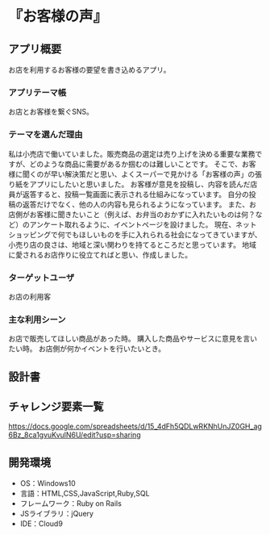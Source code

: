 # 『お客様の声』

## アプリ概要
お店を利用するお客様の要望を書き込めるアプリ。

### アプリテーマ帳
お店とお客様を繋ぐSNS。

### テーマを選んだ理由
私は小売店で働いていました。販売商品の選定は売り上げを決める重要な業務ですが、どのような商品に需要があるか掴むのは難しいことです。
そこで、お客様に聞くのが早い解決策だと思い、よくスーパーで見かける「お客様の声」の張り紙をアプリにしたいと思いました。
お客様が意見を投稿し、内容を読んだ店員が返答すると、投稿一覧画面に表示される仕組みになっています。
自分の投稿の返答だけでなく、他の人の内容も見られるようになっています。
また、お店側がお客様に聞きたいこと（例えば、お弁当のおかずに入れたいものは何？など）のアンケート取れるように、イベントページを設けました。
現在、ネットショッピングで何でもほしいものを手に入れられる社会になってきていますが、
小売り店の良さは、地域と深い関わりを持てるところだと思っています。
地域に愛されるお店作りに役立てればと思い、作成しました。

### ターゲットユーザ
お店の利用客

### 主な利用シーン
お店で販売してほしい商品があった時。
購入した商品やサービスに意見を言いたい時。
お店側が何かイベントを行いたいとき。

## 設計書


## チャレンジ要素一覧
https://docs.google.com/spreadsheets/d/15_4dFh5QDLwRKNhUnJZ0GH_ag6Bz_8ca1gvuKvulN6U/edit?usp=sharing

## 開発環境
- OS：Windows10
- 言語：HTML,CSS,JavaScript,Ruby,SQL
- フレームワーク：Ruby on Rails
- JSライブラリ：jQuery
- IDE：Cloud9



